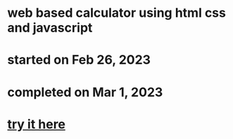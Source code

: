 # web based calculator using html css and javascript
# started on Feb 26, 2023
# completed on Mar 1, 2023

# <a target="_Blank" href="https://jophilgulane.github.io/calculator/"> try it here </a>
